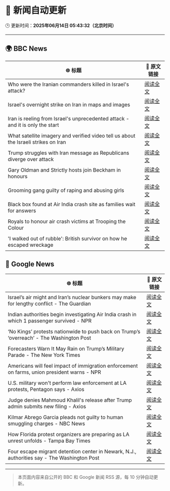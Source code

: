 # 🧠 新闻自动更新

🕒 更新时间：**2025年06月14日 05:43:32（北京时间）**

---

## 🌍 BBC News

| 🌐 标题 | 🔗 原文链接 |
|--------|-------------|
| Who were the Iranian commanders killed in Israel's attack? | [阅读全文](https://www.bbc.com/news/articles/c2lk5j18k4vo) |
| Israel's overnight strike on Iran in maps and images | [阅读全文](https://www.bbc.com/news/articles/crr7gdr82e0o) |
| Iran is reeling from Israel's unprecedented attack - and it is only the start | [阅读全文](https://www.bbc.com/news/articles/cvg72ny4xeyo) |
| What satellite imagery and verified video tell us about the Israeli strikes on Iran | [阅读全文](https://www.bbc.com/news/videos/c04eweg57geo) |
| Trump struggles with Iran message as Republicans diverge over attack | [阅读全文](https://www.bbc.com/news/articles/cq69e7nr9m5o) |
| Gary Oldman and Strictly hosts join Beckham in honours | [阅读全文](https://www.bbc.com/news/articles/cly30wpz01po) |
| Grooming gang guilty of raping and abusing girls | [阅读全文](https://www.bbc.com/news/articles/cdd2rld9mj2o) |
| Black box found at Air India crash site as families wait for answers | [阅读全文](https://www.bbc.com/news/articles/cjwqjv09q7xo) |
| Royals to honour air crash victims at Trooping the Colour | [阅读全文](https://www.bbc.com/news/articles/c3d4g5eeemro) |
| 'I walked out of rubble': British survivor on how he escaped wreckage | [阅读全文](https://www.bbc.com/news/articles/cd901xn4001o) |

## 📰 Google News

| 🌐 标题 | 🔗 原文链接 |
|--------|-------------|
| Israel’s air might and Iran’s nuclear bunkers may make for lengthy conflict - The Guardian | [阅读全文](https://news.google.com/rss/articles/CBMiuwFBVV95cUxOaHpoUk9yNWVhWlNzZmhpMGR0a1N6dkZaYXpxRTJsSlAwVUxodnJHdmdrXzVDQzNLa1hxLWxQZEUzR2RLZDkySEtEcHBVMFMwWWNJLVl2LVl6WmY4WEItSHZqTmZteXYwNWNieTlwaFllVWh5ejZ0ZFcyamhLdmNIZklDSnk4dHNfMjFDZl9rYUlpN1JUNzBscUVld3I2WGE4RW9kdlNBQlpXMktZN2lNSkswTkNLN05vWUxV?oc=5) |
| Indian authorities begin investigating Air India crash in which 1 passenger survived - NPR | [阅读全文](https://news.google.com/rss/articles/CBMie0FVX3lxTE8wYkUtUnBqYmdhOVpTVGtQeGNmbEo2Rm1MVW91eTI1SkpnSDBSUVhJNHlpV3M4enBCSEZPV01zWFVYbXZQbC1OX3ZvMWpZWWxEcmRwNUtOSDJjWmFFak51ZHVTdld0RWVRalRZSllrdFhhYzV3Y1VzYVFxQQ?oc=5) |
| ‘No Kings’ protests nationwide to push back on Trump’s ‘overreach’ - The Washington Post | [阅读全文](https://news.google.com/rss/articles/CBMikwFBVV95cUxNYjNucG9GVEg1UjNkbHJYaURSaE4xUjFJd2pVX2J2Uk9xdHNSU3NQb09GTHdHSDh4di1NZXpxalgxcGc0ZVRaeXFLYmkzbEFwLVdqM0c1aHI3SUZMcTgyYVBvLUZTcjdnTUQxVTdjd0E5a1BXQnVMMWZrTGt4bzhwODhDVGZFV2NOeEtoOGRRY18xOVk?oc=5) |
| Forecasters Warn It May Rain on Trump’s Military Parade - The New York Times | [阅读全文](https://news.google.com/rss/articles/CBMigwFBVV95cUxPYmc2N0RPYjhGSDJwSng5RnpqV0NLcVY4VDhnc0UySWdtOElENHZXSUwwM0RCOVljTzJSTWJFZWNtd0c5RDBpTVl3YklhSVVHN0dFQVdNVWdSZ2t6NU04NmpXS1JqZUxHLURhUmxfZHZlZXhxbFZyRHVkNFlOelNpTW14aw?oc=5) |
| Americans will feel impact of immigration enforcement on farms, union president warns - NPR | [阅读全文](https://news.google.com/rss/articles/CBMilgFBVV95cUxPMkdWX25yNTZOdjcwUG53MU5OZHExcXdHMVFHMDRkZk04VXY3cUhoZ3J0MUFfOWlGdllSeWZEcUdxSG4xU3RkOEZPZ3Vqb1hVaEM1ZkxydWxnTk1kV3Rvejg1UWxYVmpaZkU1clVick5RdG43eE9sbmJSSnVRbnFzX25keEtoRXozTEtvNGhqdUtLWUs3V0E?oc=5) |
| U.S. military won't perform law enforcement at LA protests, Pentagon says - Axios | [阅读全文](https://news.google.com/rss/articles/CBMiowFBVV95cUxOa0hfckROWHZoOERPeHBtOWstVmk5djNIbWFkQWs2b3pXeGpULUJJMGhnaVVWVDBzSkNMZUdJakgtNWFqdElQWGgwTzhkMnNwM2ZuRDNfQWZTUkRmckZudE5LNk9KSEFubThSZDFUTkRqV2hMQUE4Q3pqVnBOM3lZZVlQeDNzUnM3RWRiQU5WdWJuQTZZSnQ2bXRvSEZfTXhOUmk4?oc=5) |
| Judge denies Mahmoud Khalil's release after Trump admin submits new filing - Axios | [阅读全文](https://news.google.com/rss/articles/CBMioAFBVV95cUxQb3J2dVJxNVRqcnUwNW9sQi1aSVRDZGM3SXFWZENQMHBnWGdpdTF5WXAwMEZkOThYcjdxVGh3LUotS3hoTXczU3FjUnhzcVZyYnY2Q3RyUGZiMkdkSEtoTWNWcVVlblY3M19UM3JaMWZSSnVIUWlvbjVPemtON3RGaWJKVUJnaXdPQU1TNy1saFN4TTRKVVhldHpBYnk3Vm00?oc=5) |
| Kilmar Abrego Garcia pleads not guilty to human smuggling charges - NBC News | [阅读全文](https://news.google.com/rss/articles/CBMirwFBVV95cUxOOG1NOUpVUWVUak5hYkFIemxLa2hZb2NwdlR4eWZvRUF2YW5hRjJIWTJZU3JaWmJZYlFMVkhwSXNkQy05Wm1PX0VobjkwdXBrZU5VaWNYb0ZZX1JiZ0RJVk9ialBsWFBWQVRNeml0MDI5QXE1V0s2bUExWHRFNjRsTlpYdW51UVN3SHRUbXMzRTMzeGNTS0NWYW5ab29rY28xZVpTQmdpeTIyT0ZjYmZj0gFWQVVfeXFMTTRwbjJTWlFUdjZHM2UtY0tlNGszdEFySnM4ZTloS3FEUVliWi1zOHA4WnZVeFM4blZRTjc1M1NxbEtuMXJ6Mmsyb3RFanFvZ1pzODAwNFE?oc=5) |
| How Florida protest organizers are preparing as LA unrest unfolds - Tampa Bay Times | [阅读全文](https://news.google.com/rss/articles/CBMilgFBVV95cUxQYzYwV1REdFlnRUFaZ1FGT1J1Z3l4X3ZKcFB0RnRCbzExcjg2czNZTjFFa24yejlqUUszMERpaDJibVV0ZzJIVWl2a3hEMkFOU1hucmJJcEJCNzVRNTI1YkpkSVVaZzF1bEVyMDFrd3BHQU4xYk9UOEI0dTNMZmFSMjdWd0RFRDh1Q19lYVlwbjFCcVc3MkE?oc=5) |
| Four escape migrant detention center in Newark, N.J., authorities say - The Washington Post | [阅读全文](https://news.google.com/rss/articles/CBMimAFBVV95cUxPdkxBMGY3RFJoNTloVnlyVmFvbGdKb2ZMWFFHaHVxb2dLVFp2ejloN3g0T191OG9ST19RdlhHLUd0bHQ2RzlIZGJKaHFKbTVhOEZPUkRWSmplNC1XTVh2bjNWOC04SEV3aU5DeFcteTdLM0cwM0hkSGxvTHR5ckMtLU82TkxHSU42dUVIYURvUG40dkFYU3NoOQ?oc=5) |

---
> 本页面内容来自公开的 BBC 和 Google 新闻 RSS 源，每 10 分钟自动更新。